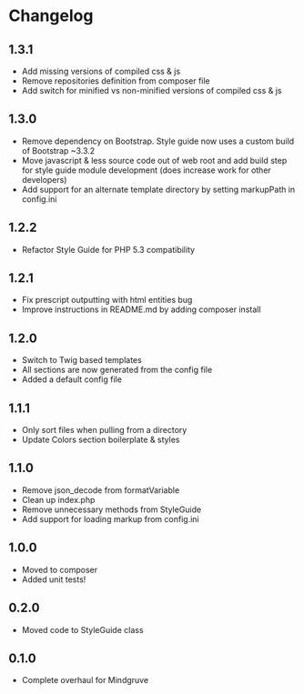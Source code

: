 # Changelog

## 1.3.1
- Add missing versions of compiled css & js
- Remove repositories definition from composer file
- Add switch for minified vs non-minified versions of compiled css & js

## 1.3.0
- Remove dependency on Bootstrap. Style guide now uses a custom build of Bootstrap ~3.3.2
- Move javascript & less source code out of web root and add build step for style guide module development (does increase work for other developers)
- Add support for an alternate template directory by setting markupPath in config.ini

## 1.2.2
- Refactor Style Guide for PHP 5.3 compatibility

## 1.2.1
- Fix prescript outputting with html entities bug
- Improve instructions in README.md by adding composer install

## 1.2.0
- Switch to Twig based templates
- All sections are now generated from the config file
- Added a default config file

## 1.1.1
- Only sort files when pulling from a directory
- Update Colors section boilerplate & styles

## 1.1.0
- Remove json_decode from formatVariable
- Clean up index.php
- Remove unnecessary methods from StyleGuide
- Add support for loading markup from config.ini

## 1.0.0
- Moved to composer
- Added unit tests!

## 0.2.0
- Moved code to StyleGuide class

## 0.1.0
- Complete overhaul for Mindgruve

